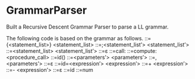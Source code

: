 # GrammarParser

Built a Recursive Descent Grammar Parser to parse a LL grammar.


The following code is based on the grammar as follows.
<program> ::={<statement_list>}
<statement_list> ::=<statement>;<statement_list’>
<statement_list’> ::=<statement_list>
<statement_list’> ::=ε
<statement> ::=call: <procedure call>
<statement> ::=compute: <expression>
<procedure_call> ::=id(<parameters>)
 <parameters> ::=<factor><parameters’>
 <parameters’> ::=,<parameters>
<parameters’> ::=ε
<expression> ::=id=<factor><expression’>
<expression’> ::=+<factor>
<expression’> ::=-<factor>
<expression’> ::=ε
<factor> ::=id
<factor> ::=num
